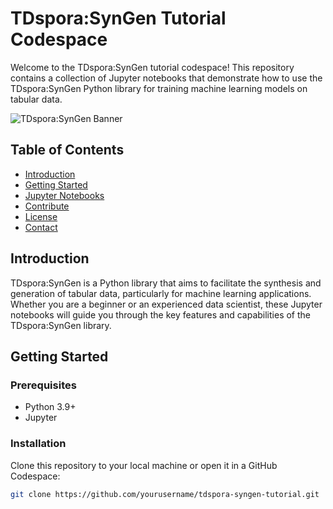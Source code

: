 # TDspora:SynGen Tutorial Codespace

Welcome to the TDspora:SynGen tutorial codespace! This repository contains a collection of Jupyter notebooks that demonstrate how to use the TDspora:SynGen Python library for training machine learning models on tabular data.

![TDspora:SynGen Banner](path-to-banner-image) 

## Table of Contents

- [Introduction](#introduction)
- [Getting Started](#getting-started)
- [Jupyter Notebooks](#jupyter-notebooks)
- [Contribute](#contribute)
- [License](#license)
- [Contact](#contact)

## Introduction

TDspora:SynGen is a Python library that aims to facilitate the synthesis and generation of tabular data, particularly for machine learning applications. Whether you are a beginner or an experienced data scientist, these Jupyter notebooks will guide you through the key features and capabilities of the TDspora:SynGen library.

## Getting Started

### Prerequisites

- Python 3.9+
- Jupyter

### Installation

Clone this repository to your local machine or open it in a GitHub Codespace:

```sh
git clone https://github.com/yourusername/tdspora-syngen-tutorial.git
